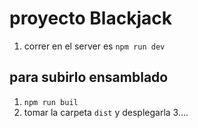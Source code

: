 # proyecto Blackjack 

1. correr en el server es ```npm run dev ``` 


## para subirlo ensamblado 

1. ```npm run buil  ``` 
2. tomar la carpeta ```dist``` y desplegarla
3....